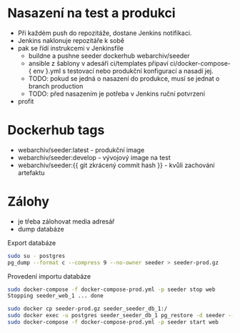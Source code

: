 # Nasazení na test a produkci

- Při každém push do repozitáže, dostane Jenkins notifikaci.
- Jenkins naklonuje repozitáře k sobě
- pak se řídí instrukcemi v Jenkinsfile
  - buildne a pushne seeder dockerhub webarchiv/seeder
  -  ansible z šablony v adesáři ci/templates připaví ci/docker-compose-{ env }.yml s testovací nebo produkční konfigurací a nasadí jej.
  - TODO: pokud se jedná o nasazení do produkce, musí se jednat o branch production
  - TODO: před nasazením je potřeba v Jenkins ruční potvrzení
- profit

# Dockerhub tags
- webarchiv/seeder:latest - produkční image
- webarchiv/seeder:develop - vývojový image na test
- webarchiv/seeder:{{ git zkrácený commit hash }} - kvůli zachování artefaktu

# Zálohy
- je třeba zálohovat media adresář
- dump databáze

Export databáze
```bash
sudo su - postgres
pg_dump --format c --compress 9 --no-owner seeder > seeder-prod.gz
```
Provedení importu databáze
```bash
sudo docker-compose -f docker-compose-prod.yml -p seeder stop web
Stopping seeder_web_1 ... done

sudo docker cp seeder-prod.gz seeder_seeder_db_1:/
sudo docker exec -u postgres seeder_seeder_db_1 pg_restore -d seeder --clean seeder-prod.gz
sudo docker-compose -f docker-compose-prod.yml -p seeder start web
```
